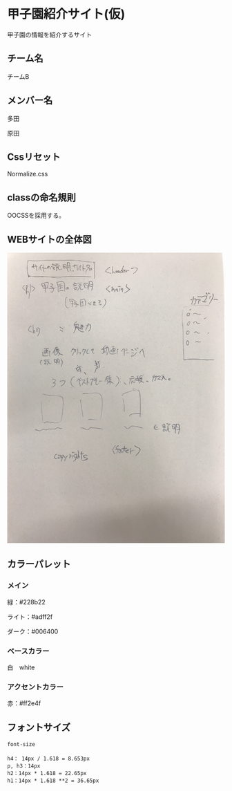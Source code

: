 # 甲子園紹介サイト(仮)

甲子園の情報を紹介するサイト

## チーム名

チームB

## メンバー名

多田

原田

## Cssリセット

Normalize.css

## classの命名規則

OOCSSを採用する。

## WEBサイトの全体図

![](./images/docs/IMG_1279.jpg)



## カラーパレット

### メイン

緑：#228b22

ライト：#adff2f

ダーク：#006400

### ベースカラー

白　white

 ### アクセントカラー

赤：#ff2e4f

## フォントサイズ

```
font-size

h4： 14px / 1.618 = 8.653px
p, h3：14px
h2：14px * 1.618 = 22.65px
h1：14px * 1.618 **2 = 36.65px
```



